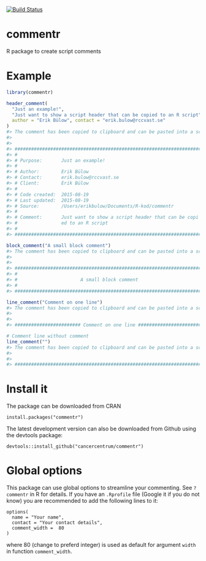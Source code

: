 [![Build Status](https://travis-ci.org/cancercentrum/commentr.png?branch=master)](https://travis-ci.org/cancercentrum/commentr)

<!-- README.md is generated from README.Rmd. Please edit that file -->
commentr
========

R package to create script comments

Example
=======

``` r
library(commentr)

header_comment(
  "Just an example!", 
  "Just want to show a script header that can be copied to an R script", 
  author = "Erik Bülow", contact = "erik.bulow@rccvast.se"
)
#> The comment has been copied to clipboard and can be pasted into a script file!
#> 
#> 
#> ######################################################################
#> #                                                                    #
#> # Purpose:       Just an example!                                    #
#> #                                                                    #
#> # Author:        Erik Bülow                                          #
#> # Contact:       erik.bulow@rccvast.se                               #
#> # Client:        Erik Bülow                                          #
#> #                                                                    #
#> # Code created:  2015-08-19                                          #
#> # Last updated:  2015-08-19                                          #
#> # Source:        /Users/erikbulow/Documents/R-kod/commentr           #
#> #                                                                    #
#> # Comment:       Just want to show a script header that can be copi  #
#> #                ed to an R script                                   #
#> #                                                                    #
#> ######################################################################

block_comment("A small block comment")
#> The comment has been copied to clipboard and can be pasted into a script file!
#> 
#> 
#> ######################################################################
#> #                                                                    #
#> #                       A small block comment                        #
#> #                                                                    #
#> ######################################################################

line_comment("Comment on one line")
#> The comment has been copied to clipboard and can be pasted into a script file!
#> 
#> 
#> ######################## Comment on one line #########################

# Comment line without comment
line_comment("")
#> The comment has been copied to clipboard and can be pasted into a script file!
#> 
#> 
#> ######################################################################
```

Install it
==========

The package can be downloaded from CRAN

    install.packages("commentr")

The latest development version can also be downloaded from Github using the devtools package:

    devtools::install_github("cancercentrum/commentr")

Global options
==============

This package can use global options to streamline your commenting. See `?commentr` in R for details. If you have an `.Rprofile` file (Google it if you do not know) you are recommended to add the following lines to it:

    options(
      name = "Your name", 
      contact = "Your contact details", 
      comment_width =  80
    )

where 80 (change to preferd integer) is used as default for argument `width` in function `comment_width`.
